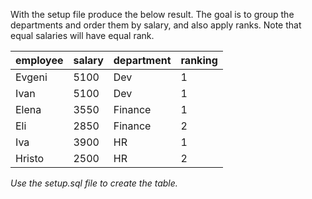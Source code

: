 With the setup file produce the below result. The goal is to group the departments and order them by salary, and also apply ranks. Note that equal salaries will have equal rank.

| employee | salary | department | ranking |
| -------- | ------ | ---------- | ------- |
| Evgeni   | 5100   | Dev        | 1       |
| Ivan     | 5100   | Dev        | 1       |
| Elena    | 3550   | Finance    | 1       |
| Eli      | 2850   | Finance    | 2       |
| Iva      | 3900   | HR         | 1       |
| Hristo   | 2500   | HR         | 2       |

_Use the setup.sql file to create the table._
